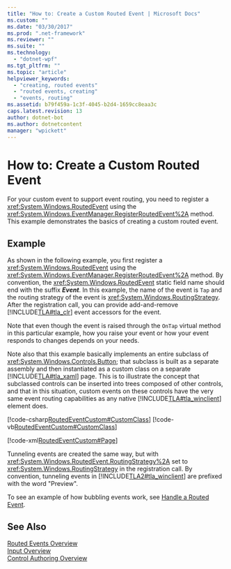 ```yaml
---
title: "How to: Create a Custom Routed Event | Microsoft Docs"
ms.custom: ""
ms.date: "03/30/2017"
ms.prod: ".net-framework"
ms.reviewer: ""
ms.suite: ""
ms.technology: 
  - "dotnet-wpf"
ms.tgt_pltfrm: ""
ms.topic: "article"
helpviewer_keywords: 
  - "creating, routed events"
  - "routed events, creating"
  - "events, routing"
ms.assetid: b79f459a-1c3f-4045-b2d4-1659cc8eaa3c
caps.latest.revision: 13
author: dotnet-bot
ms.author: dotnetcontent
manager: "wpickett"
---
```

# How to: Create a Custom Routed Event
For your custom event to support event routing, you need to register a <xref:System.Windows.RoutedEvent> using the <xref:System.Windows.EventManager.RegisterRoutedEvent%2A> method. This example demonstrates the basics of creating a custom routed event.  
  
## Example  
 As shown in the following example, you first register a <xref:System.Windows.RoutedEvent> using the <xref:System.Windows.EventManager.RegisterRoutedEvent%2A> method. By convention, the <xref:System.Windows.RoutedEvent> static field name should end with the suffix ***Event***. In this example, the name of the event is `Tap` and the routing strategy of the event is <xref:System.Windows.RoutingStrategy>. After the registration call, you can provide add-and-remove [!INCLUDE[TLA#tla_clr](../../../../includes/tlasharptla-clr-md.md)] event accessors for the event.  
  
 Note that even though the event is raised through the `OnTap` virtual method in this particular example, how you raise your event or how your event responds to changes depends on your needs.  
  
 Note also that this example basically implements an entire subclass of <xref:System.Windows.Controls.Button>; that subclass is built as a separate assembly and then instantiated as a custom class on a separate [!INCLUDE[TLA#tla_xaml](../../../../includes/tlasharptla-xaml-md.md)] page. This is to illustrate the concept that subclassed controls can be inserted into trees composed of other controls, and that in this situation, custom events on these controls have the very same event routing capabilities as any native [!INCLUDE[TLA#tla_winclient](../../../../includes/tlasharptla-winclient-md.md)] element does.  
  
 [!code-csharp[RoutedEventCustom#CustomClass](../../../../samples/snippets/csharp/VS_Snippets_Wpf/RoutedEventCustom/CSharp/SDKSampleLibrary/class1.cs#customclass)]
 [!code-vb[RoutedEventCustom#CustomClass](../../../../samples/snippets/visualbasic/VS_Snippets_Wpf/RoutedEventCustom/VB/SDKSampleLibrary/Class1.vb#customclass)]  
  
 [!code-xml[RoutedEventCustom#Page](../../../../samples/snippets/csharp/VS_Snippets_Wpf/RoutedEventCustom/CSharp/RoutedEventCustomApp/default.xaml#page)]  
  
 Tunneling events are created the same way, but with <xref:System.Windows.RoutedEvent.RoutingStrategy%2A> set to <xref:System.Windows.RoutingStrategy> in the registration call. By convention, tunneling events in [!INCLUDE[TLA2#tla_winclient](../../../../includes/tla2sharptla-winclient-md.md)] are prefixed with the word "Preview".  
  
 To see an example of how bubbling events work, see [Handle a Routed Event](../../../../docs/framework/wpf/advanced/how-to-handle-a-routed-event.md).  
  
## See Also  
 [Routed Events Overview](../../../../docs/framework/wpf/advanced/routed-events-overview.md)   
 [Input Overview](../../../../docs/framework/wpf/advanced/input-overview.md)   
 [Control Authoring Overview](../../../../docs/framework/wpf/controls/control-authoring-overview.md)